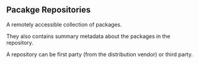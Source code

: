 ## Pacakge Repositories

A remotely accessible collection of packages.
<!--.element: class="fragment"-->

They also contains summary metadata about the packages in the repository.
<!--.element: class="fragment"-->

A repository can be first party (from the distribution vendor) or third party.
<!--.element: class="fragment"-->
